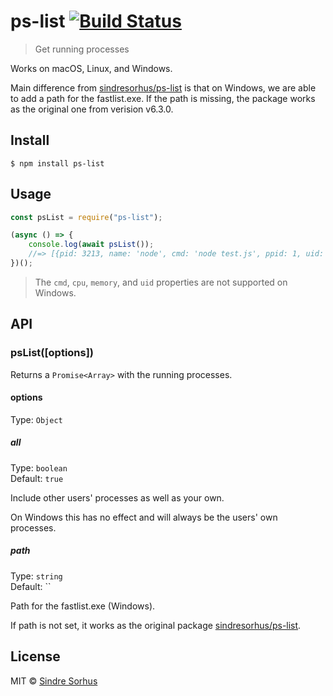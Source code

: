 # ps-list [![Build Status](https://travis-ci.org/sindresorhus/ps-list.svg?branch=master)](https://travis-ci.org/sindresorhus/ps-list)

> Get running processes

Works on macOS, Linux, and Windows.

Main difference from [sindresorhus/ps-list](https://www.npmjs.com/package/ps-list/v/6.3.0) is that on Windows, we are able to add a path for the fastlist.exe. If the path is missing, the package works as the original one from verision v6.3.0.

## Install

```
$ npm install ps-list
```

## Usage

```js
const psList = require("ps-list");

(async () => {
	console.log(await psList());
	//=> [{pid: 3213, name: 'node', cmd: 'node test.js', ppid: 1, uid: 501, cpu: 0.1, memory: 1.5}, …]
})();
```

> The `cmd`, `cpu`, `memory`, and `uid` properties are not supported on Windows.

## API

### psList([options])

Returns a `Promise<Array>` with the running processes.

#### options

Type: `Object`

##### all

Type: `boolean`<br>
Default: `true`

Include other users' processes as well as your own.

On Windows this has no effect and will always be the users' own processes.

##### path

Type: `string`<br>
Default: ``

Path for the fastlist.exe (Windows).

If path is not set, it works as the original package [sindresorhus/ps-list](https://github.com/sindresorhus/ps-list).

## License

MIT © [Sindre Sorhus](https://sindresorhus.com)
